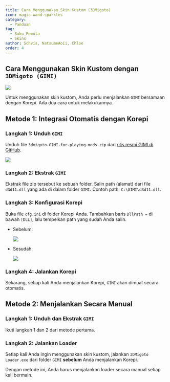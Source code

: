```yaml
---
title: Cara Menggunakan Skin Kustom (3DMigoto)
icon: magic-wand-sparkles
category:
  - Panduan
tag:
  - Buku Pemula
  - Skins
author: Schvis, NatsumeAoii, Chloe
order: 4
---
```


## Cara Menggunakan Skin Kustom dengan `3DMigoto (GIMI)`

![](/assets/images/docs/202312/example.png)

Untuk menggunakan skin kustom, Anda perlu menjalankan `GIMI` bersamaan dengan Korepi. Ada dua cara untuk melakukannya.

## Metode 1: Integrasi Otomatis dengan Korepi

### Langkah 1: Unduh `GIMI`
Unduh file `3dmigoto-GIMI-for-playing-mods.zip` dari [rilis resmi GIMI di GitHub](https://github.com/SilentNightSound/GI-Model-Importer/releases/tag/v7.0).

![](/assets/images/docs/202312/3dm-1.png)

### Langkah 2: Ekstrak `GIMI`
Ekstrak file zip tersebut ke sebuah folder. Salin path (alamat) dari file `d3d11.dll` yang ada di dalam folder `GIMI`. Contoh path: `C:\GIMI\d3d11.dll`.

### Langkah 3: Konfigurasi Korepi
Buka file `cfg.ini` di folder Korepi Anda. Tambahkan baris `DllPath =` di bawah `[DLL]`, lalu tempelkan path yang sudah Anda salin.

- Sebelum:

  ![](/assets/images/docs/202312/3dm-2.png)

- Sesudah:

  ![](/assets/images/docs/202312/3dm-3.png)

### Langkah 4: Jalankan Korepi
Sekarang, setiap kali Anda menjalankan Korepi, `GIMI` akan dimuat secara otomatis.

## Metode 2: Menjalankan Secara Manual

### Langkah 1: Unduh dan Ekstrak `GIMI`
Ikuti langkah 1 dan 2 dari metode pertama.

### Langkah 2: Jalankan Loader
Setiap kali Anda ingin menggunakan skin kustom, jalankan `3DMigoto Loader.exe` dari folder `GIMI` **sebelum** Anda menjalankan Korepi.

Dengan metode ini, Anda harus menjalankan loader secara manual setiap kali bermain.